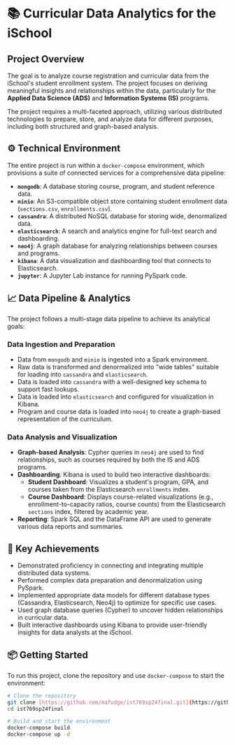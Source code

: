# 📚 Curricular Data Analytics for the iSchool

## Project Overview

 The goal is to analyze course registration and curricular data from the iSchool's student enrollment system. The project focuses on deriving meaningful insights and relationships within the data, particularly for the **Applied Data Science (ADS)** and **Information Systems (IS)** programs.

The project requires a multi-faceted approach, utilizing various distributed technologies to prepare, store, and analyze data for different purposes, including both structured and graph-based analysis.

## ⚙️ Technical Environment

The entire project is run within a `docker-compose` environment, which provisions a suite of connected services for a comprehensive data pipeline:

* **`mongodb`**: A database storing course, program, and student reference data.
* **`minio`**: An S3-compatible object store containing student enrollment data (`sections.csv`, `enrollments.csv`).
* **`cassandra`**: A distributed NoSQL database for storing wide, denormalized data.
* **`elasticsearch`**: A search and analytics engine for full-text search and dashboarding.
* **`neo4j`**: A graph database for analyzing relationships between courses and programs.
* **`kibana`**: A data visualization and dashboarding tool that connects to Elasticsearch.
* **`jupyter`**: A Jupyter Lab instance for running PySpark code.

## 📈 Data Pipeline & Analytics

The project follows a multi-stage data pipeline to achieve its analytical goals:

### Data Ingestion and Preparation
* Data from `mongodb` and `minio` is ingested into a Spark environment.
* Raw data is transformed and denormalized into "wide tables" suitable for loading into `cassandra` and `elasticsearch`.
* Data is loaded into `cassandra` with a well-designed key schema to support fast lookups.
* Data is loaded into `elasticsearch` and configured for visualization in Kibana.
* Program and course data is loaded into `neo4j` to create a graph-based representation of the curriculum.

### Data Analysis and Visualization
* **Graph-based Analysis**: Cypher queries in `neo4j` are used to find relationships, such as courses required by both the IS and ADS programs.
* **Dashboarding**: Kibana is used to build two interactive dashboards:
    * **Student Dashboard**: Visualizes a student's program, GPA, and courses taken from the Elasticsearch `enrollments` index.
    * **Course Dashboard**: Displays course-related visualizations (e.g., enrollment-to-capacity ratios, course counts) from the Elasticsearch `sections` index, filtered by academic year.
* **Reporting**: Spark SQL and the DataFrame API are used to generate various data reports and summaries.

## 🎯 Key Achievements

* Demonstrated proficiency in connecting and integrating multiple distributed data systems.
* Performed complex data preparation and denormalization using PySpark.
* Implemented appropriate data models for different database types (Cassandra, Elasticsearch, Neo4j) to optimize for specific use cases.
* Used graph database queries (Cypher) to uncover hidden relationships in curricular data.
* Built interactive dashboards using Kibana to provide user-friendly insights for data analysts at the iSchool.

## 📦 Getting Started

To run this project, clone the repository and use `docker-compose` to start the environment:

```bash
# Clone the repository
git clone [https://github.com/mafudge/ist769sp24final.git](https://github.com/mafudge/ist769sp24final.git)
cd ist769sp24final

# Build and start the environment
docker-compose build
docker-compose up -d
